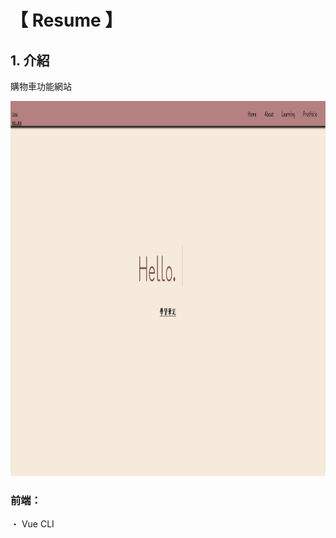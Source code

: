 # 【 Resume 】

## 1. 介紹

購物車功能網站

<img width="800" height="600" src="https://github.com/gsbka7/resume_v.3/blob/main/img-readme/resume.png"/>

### 前端：

・ Vue CLI
